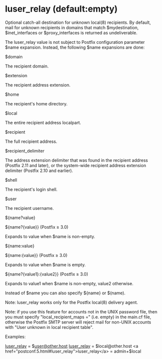 # luser_relay (default:empty) 


Optional catch-all destination for unknown local(8) recipients.
By default, mail for unknown recipients in domains that match
$mydestination, $inet_interfaces or $proxy_interfaces is returned
as undeliverable.



The luser_relay value is not subject to Postfix configuration
parameter $name expansion. Instead, the following $name expansions
are done:




$domain

The recipient domain. 

$extension

The recipient address extension. 

$home

The recipient's home directory. 

$local

The entire recipient address localpart. 

$recipient

The full recipient address. 

$recipient_delimiter

The address extension delimiter that was found in the recipient
address (Postfix 2.11 and later), or the system-wide recipient
address extension delimiter (Postfix 2.10 and earlier). 

$shell

The recipient's login shell. 

$user

The recipient username. 

${name?value}

${name?{value}} (Postfix &ge; 3.0)

Expands to value when $name is non-empty. 

${name:value}

${name:{value}} (Postfix &ge; 3.0)

Expands to value when $name is empty. 

${name?{value1}:{value2}} (Postfix &ge; 3.0)

Expands to value1 when $name is non-empty,
value2 otherwise. 




Instead of $name you can also specify ${name} or $(name).



Note: luser_relay works only for the Postfix local(8) delivery agent.



Note: if you use this feature for accounts not in the UNIX password
file, then you must specify "local_recipient_maps =" (i.e. empty)
in the main.cf file, otherwise the Postfix SMTP server will reject mail
for non-UNIX accounts with "User unknown in local recipient table".



Examples:



<a href="postconf.5.html#luser_relay">luser_relay</a> = $user@other.host
<a href="postconf.5.html#luser_relay">luser_relay</a> = $local@other.host
<a href="postconf.5.html#luser_relay">luser_relay</a> = admin+$local



